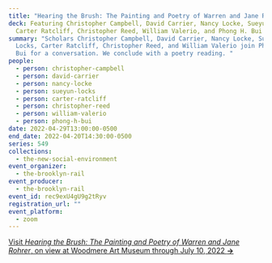 ```yaml
---
title: "Hearing the Brush: The Painting and Poetry of Warren and Jane Rohrer"
deck: Featuring Christopher Campbell, David Carrier, Nancy Locke, Sueyun Locks,
  Carter Ratcliff, Christopher Reed, William Valerio, and Phong H. Bui
summary: "Scholars Christopher Campbell, David Carrier, Nancy Locke, Sueyun
  Locks, Carter Ratcliff, Christopher Reed, and William Valerio join Phong H.
  Bui for a conversation. We conclude with a poetry reading. "
people:
  - person: christopher-campbell
  - person: david-carrier
  - person: nancy-locke
  - person: sueyun-locks
  - person: carter-ratcliff
  - person: christopher-reed
  - person: william-valerio
  - person: phong-h-bui
date: 2022-04-29T13:00:00-0500
end_date: 2022-04-20T14:30:00-0500
series: 549
collections:
  - the-new-social-environment
event_organizer:
  - the-brooklyn-rail
event_producer:
  - the-brooklyn-rail
event_id: rec9exU4gU9g2tRyv
registration_url: ""
event_platform:
  - zoom
---
```

[Visit *Hearing the Brush: The Painting and Poetry of Warren and Jane Rohrer*, on view at Woodmere Art Museum through July 10, 2022 **→**](https://woodmereartmuseum.org/experience/exhibitions/hearing-the-brush-the-painting-and-poetry-of-warren-and-jane-rohrer)